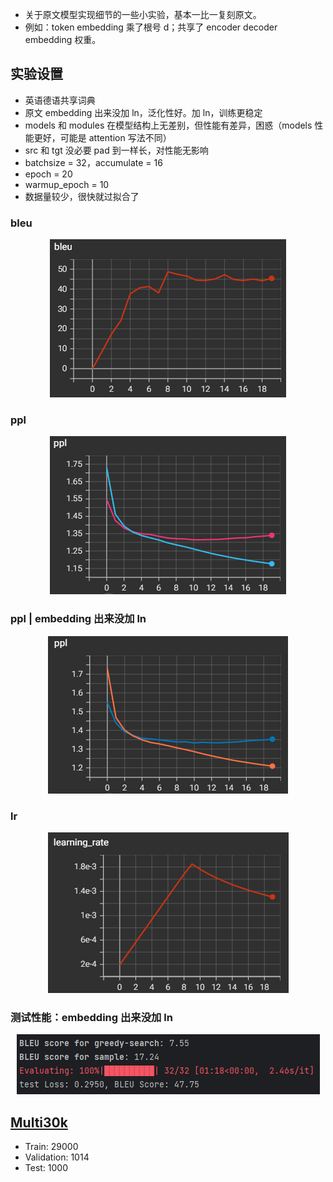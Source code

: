 - 关于原文模型实现细节的一些小实验，基本一比一复刻原文。
- 例如：token embedding 乘了根号 d；共享了 encoder decoder embedding 权重。

## 实验设置
- 英语德语共享词典
- 原文 embedding 出来没加 ln，泛化性好。加 ln，训练更稳定
- models 和 modules 在模型结构上无差别，但性能有差异，困惑（models 性能更好，可能是 attention 写法不同）
- src 和 tgt 没必要 pad 到一样长，对性能无影响
- batchsize = 32，accumulate = 16
- epoch = 20
- warmup_epoch = 10
- 数据量较少，很快就过拟合了

### bleu
<div style="text-align: center;">
  <img src="./images/my_models_ln_16.png" alt="bleu" style="width: auto; height: auto;">
</div>

### ppl
<div style="text-align: center;">
  <img src="./images/ppl_my_models_ln_16.png" alt="bleu" style="width: auto; height: auto;">
</div>

### ppl | embedding 出来没加 ln
<div style="text-align: center;">
  <img src="./images/ppl_my_models_no_ln_16.png" alt="bleu" style="width: auto; height: auto;">
</div>

### lr
<div style="text-align: center;">
  <img src="./images/lr.png" alt="bleu" style="width: auto; height: auto;">
</div>

### 测试性能：embedding 出来没加 ln
<div style="text-align: center;">
  <img src="./images/epoch20_my_models_no_ln_16.png" alt="bleu" style="width: auto; height: auto;">
</div>

## [Multi30k](https://huggingface.co/datasets/bentrevett/multi30k)
- Train: 29000
- Validation: 1014
- Test: 1000
